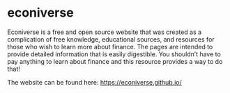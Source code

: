 # econiverse
Econiverse is a free and open source website that was created as a complication of free knowledge, educational sources, and resources for those who wish to learn more about finance. The pages are intended to provide detailed information that is easily digestible. You shouldn’t have to pay anything to learn about finance and this resource provides a way to do that!

The website can be found here: https://econiverse.github.io/
